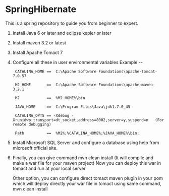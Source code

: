 # SpringHibernate
This is a spring repository to guide you from beginner to expert.

1. Install Java 6 or later and eclipse kepler or later
2. Install maven 3.2 or latest
3. Install Apache Tomact 7
4. Configure all these in user environmental variables
    Example -- 

        CATALINA_HOME ==  C:\Apache Software Foundations\apache-tomcat-7.0.57 
        
        M2_HOME       ==  C:\Apache Software Foundations\apache-maven-3.2.1
        
        M2            ==  %M2_HOME%\bin
        
        JAVA_HOME     ==  C:\Program Files\Java\jdk1.7.0_45
        
        CATALINA_OPTS == -Xdebug -Xrunjdwp:transport=dt_socket,address=8002,server=y,suspend=n   (For remote debugging)
        
        Path          ==  %M2%;%CATALINA_HOME%;%JAVA_HOME%\bin;

5. Install Microsoft SQL Server and configure a database using help from microsoft official site.  
6. Finally, you can give command 
    mvn clean install
    (It will compile and make a war file for your maven project)
    Now you can deploy this war in tomact and run at your local server
    
    Other option, you can configure direct tomact maven plugin in your pom which will deploy directly your war file in tomact
    using same command, mvn clean install
    
    
